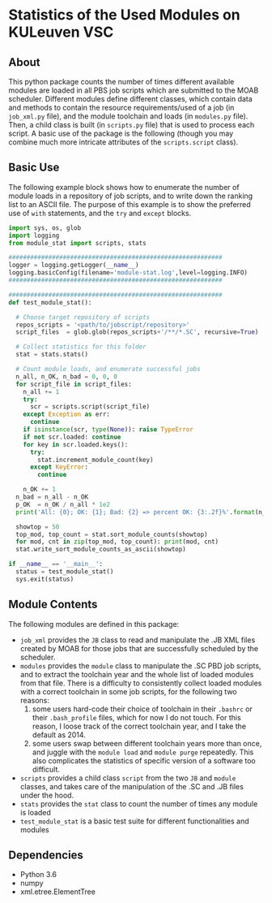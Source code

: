 # Statistics of the Used Modules on KULeuven VSC

## About
This python package counts the number of times different available modules are loaded in all PBS job scripts which are submitted to the MOAB scheduler. Different modules define different classes, which contain data and methods to contain the resource requirements/used of a job (in `job_xml.py` file), and the module toolchain and loads (in `modules.py` file). Then, a child class is built (in `scripts.py` file) that is used to process each script. A basic use of the package is the following (though you may combine much more intricate attributes of the `scripts.script` class).

## Basic Use
The following example block shows how to enumerate the number of module loads in a repository of job scripts, and to write down the ranking list to an ASCII file. The purpose of this example is to show the preferred use of `with` statements, and the `try` and `except` blocks. 

```python
import sys, os, glob
import logging
from module_stat import scripts, stats

###########################################################
logger = logging.getLogger(__name__)
logging.basicConfig(filename='module-stat.log',level=logging.INFO)
###########################################################

###########################################################
def test_module_stat():

  # Choose target repository of scripts
  repos_scripts = '<path/to/jobscript/repository>' 
  script_files  = glob.glob(repos_scripts+'/**/*.SC', recursive=True)

  # Collect statistics for this folder
  stat = stats.stats()

  # Count module loads, and enumerate successful jobs
  n_all, n_OK, n_bad = 0, 0, 0
  for script_file in script_files:
    n_all += 1
    try:
      scr = scripts.script(script_file)
    except Exception as err:
      continue
    if isinstance(scr, type(None)): raise TypeError
    if not scr.loaded: continue
    for key in scr.loaded.keys():
      try:
        stat.increment_module_count(key)
      except KeyError:
        continue

    n_OK += 1     
  n_bad = n_all - n_OK
  p_OK  = n_OK / n_all * 1e2
  print('All: {0}; OK: {1}; Bad: {2} => percent OK: {3:.2f}%'.format(n_all, n_OK, n_bad, p_OK))

  showtop = 50
  top_mod, top_count = stat.sort_module_counts(showtop)
  for mod, cnt in zip(top_mod, top_count): print(mod, cnt)
  stat.write_sort_module_counts_as_ascii(showtop)

if __name__ == '__main__':
  status = test_module_stat()
  sys.exit(status)
```

## Module Contents
The following modules are defined in this package:
+ `job_xml` provides the `JB` class to read and manipulate the .JB XML files created by MOAB for those jobs that are successfully scheduled by the scheduler.
+ `modules` provides the `module` class to manipulate the .SC PBD job scripts, and to extract the toolchain year and the whole list of loaded modules from that file. There is a difficulty to consistently collect loaded modules with a correct toolchain in some job scripts, for the following two reasons:
  1. some users hard-code their choice of toolchain in their `.bashrc` or their `.bash_profile` files, which for now I do not touch. For this reason, I loose track of the correct toolchain year, and I take the default as 2014.
  2. some users swap between different toolchain years more than once, and juggle with the `module load` and `module purge` repeatedly. This also complicates the statistics of specific version of a software too difficult.
+ `scripts` provides a child class `script` from the two `JB` and `module` classes, and takes care of the manipulation of the .SC and .JB files under the hood.
+ `stats` provides the `stat` class to count the number of times any module is loaded
+ `test_module_stat` is a basic test suite for different functionalities and modules

## Dependencies
+ Python 3.6
+ numpy
+ xml.etree.ElementTree

